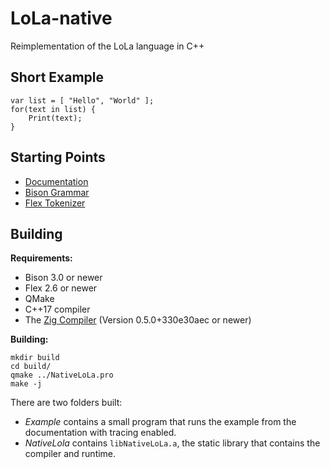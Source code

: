 # LoLa-native
Reimplementation of the LoLa language in C++

## Short Example
```
var list = [ "Hello", "World" ];
for(text in list) {
	Print(text);
}
```

## Starting Points

- [Documentation](Documentation/README.md)
- [Bison Grammar](NativeLoLa/src/grammar.yy)
- [Flex Tokenizer](NativeLoLa/src/yy.ll)

## Building

**Requirements:**

- Bison 3.0 or newer
- Flex 2.6 or newer
- QMake
- C++17 compiler
- The [Zig Compiler](https://ziglang.org/) (Version 0.5.0+330e30aec or newer)

**Building:**

```
mkdir build
cd build/
qmake ../NativeLoLa.pro
make -j
```

There are two folders built:
- *Example* contains a small program that runs the example from the documentation
  with tracing enabled.
- *NativeLola* contains `libNativeLoLa.a`, the static library that contains the
  compiler and runtime.
